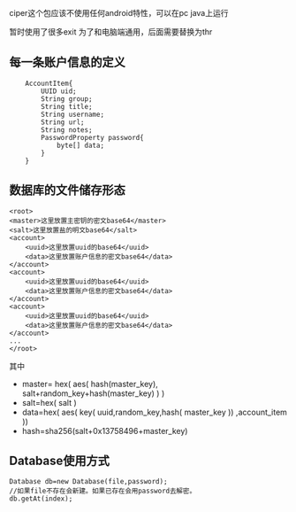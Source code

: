 ciper这个包应该不使用任何android特性，可以在pc java上运行

暂时使用了很多exit 为了和电脑端通用，后面需要替换为thr

**每一条账户信息的定义**
-----------------------
```
    AccountItem{
        UUID uid;
        String group;
        String title;
        String username;
        String url;
        String notes;
        PasswordProperty password{
            byte[] data;
        }
    }
```
**数据库的文件储存形态**
------------------------
```
<root>
<master>这里放置主密钥的密文base64</master>
<salt>这里放置盐的明文base64</salt>
<account>
    <uuid>这里放置uuid的base64</uuid>
    <data>这里放置账户信息的密文base64</data>
</account>
<account>
    <uuid>这里放置uuid的base64</uuid>
    <data>这里放置账户信息的密文base64</data>
</account>
<account>
    <uuid>这里放置uuid的base64</uuid>
    <data>这里放置账户信息的密文base64</data>
</account>
...
</root>
```
其中
* master= hex( aes( hash(master_key), salt+random_key+hash(master_key) ) )
* salt=hex( salt )
* data=hex( aes( 
    key( uuid,random_key,hash( master_key ))
    ,account_item
  ))
* hash=sha256(salt+0x13758496+master_key)

Database使用方式
------------------------
```
Database db=new Database(file,password);
//如果file不存在会新建。如果已存在会用password去解密。
db.getAt(index);
```